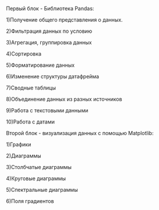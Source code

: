Первый блок - Библиотека Pandas:

  1)Получение общего представления о данных.

  2)Фильтрация данных по условию
  
  3)Агрегация, группировка данных
  
  4)Сортировка
  
  5)Форматирование данных
  
  6)Изменение структуры датафрейма
  
  7)Сводные таблицы
  
  8)Объединение данных из разных источников
  
  9)Работа с текстовыми данными
  
  10)Работа с датами


Второй блок - визуализация данных с помощью Matplotlib:

  1)Графики
  
  2)Диаграммы
  
  3)Столбчатые диаграммы
  
  4)Круговые диаграммы
  
  5)Спектральные диаграммы
  
  6)Поля градиентов
